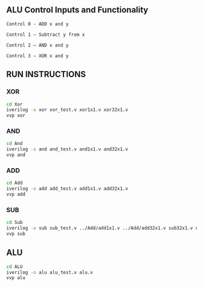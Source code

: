 ## ALU Control Inputs and Functionality

    Control 0 - ADD x and y 

    Control 1 – Subtract y from x 

    Control 2 – AND x and y 

    Control 3 – XOR x and y 

## RUN INSTRUCTIONS

### XOR
```bash
cd Xor
iverilog -o xor xor_test.v xor1x1.v xor32x1.v
vvp xor
```

### AND
```bash
cd And
iverilog -o and and_test.v and1x1.v and32x1.v
vvp and
```

### ADD
```bash
cd Add
iverilog -o add add_test.v add1x1.v add32x1.v
vvp add
```

### SUB
```bash
cd Sub
iverilog -o sub sub_test.v ../Add/add1x1.v ../Add/add32x1.v sub32x1.v not/not1x1.v not/not32x1.v
vvp sub 
```

## ALU
```bash
cd ALU
iverilog -o alu alu_test.v alu.v
vvp alu
```